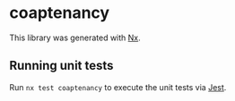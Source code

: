 # coaptenancy

This library was generated with [Nx](https://nx.dev).

## Running unit tests

Run `nx test coaptenancy` to execute the unit tests via [Jest](https://jestjs.io).
